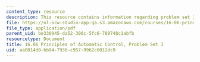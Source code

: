 ```yaml
---
content_type: resource
description: This resource contains information regarding problem set 3.
file: https://ol-ocw-studio-app-qa.s3.amazonaws.com/courses/16-06-principles-of-automatic-control-fall-2012/aa8014d0bb947936c9579962c6012dc9_MIT16_06F12_ProblemsSet_3.pdf
file_type: application/pdf
parent_uid: be330945-da52-300c-5fc6-789748c1abfb
resourcetype: Document
title: 16.06 Principles of Automatic Control, Problem Set 3
uid: aa8014d0-bb94-7936-c957-9962c6012dc9
---
```

